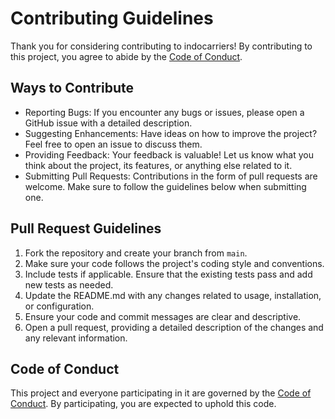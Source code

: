 # Contributing Guidelines

Thank you for considering contributing to indocarriers! By contributing to this project, you agree to abide by the [Code of Conduct](CODE_OF_CONDUCT.md).

## Ways to Contribute

- Reporting Bugs: If you encounter any bugs or issues, please open a GitHub issue with a detailed description.
- Suggesting Enhancements: Have ideas on how to improve the project? Feel free to open an issue to discuss them.
- Providing Feedback: Your feedback is valuable! Let us know what you think about the project, its features, or anything else related to it.
- Submitting Pull Requests: Contributions in the form of pull requests are welcome. Make sure to follow the guidelines below when submitting one.

## Pull Request Guidelines

1. Fork the repository and create your branch from `main`.
2. Make sure your code follows the project's coding style and conventions.
3. Include tests if applicable. Ensure that the existing tests pass and add new tests as needed.
4. Update the README.md with any changes related to usage, installation, or configuration.
5. Ensure your code and commit messages are clear and descriptive.
6. Open a pull request, providing a detailed description of the changes and any relevant information.

## Code of Conduct

This project and everyone participating in it are governed by the [Code of Conduct](CODE_OF_CONDUCT.md). By participating, you are expected to uphold this code.

